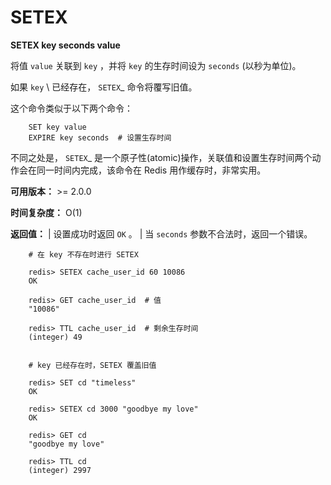 # SETEX


**SETEX key seconds value**

将值 ``value`` 关联到 ``key`` ，并将 ``key`` 的生存时间设为 ``seconds`` (以秒为单位)。

如果 ``key`` \ 已经存在， `SETEX`_ 命令将覆写旧值。

这个命令类似于以下两个命令：

```
    SET key value
    EXPIRE key seconds  # 设置生存时间
```

不同之处是， `SETEX`_ 是一个原子性(atomic)操作，关联值和设置生存时间两个动作会在同一时间内完成，该命令在 Redis 用作缓存时，非常实用。

**可用版本：**
    >= 2.0.0

**时间复杂度：**
    O(1)

**返回值：**
    | 设置成功时返回 ``OK`` 。
    | 当 ``seconds`` 参数不合法时，返回一个错误。

```
    # 在 key 不存在时进行 SETEX

    redis> SETEX cache_user_id 60 10086
    OK

    redis> GET cache_user_id  # 值
    "10086"
     
    redis> TTL cache_user_id  # 剩余生存时间
    (integer) 49


    # key 已经存在时，SETEX 覆盖旧值

    redis> SET cd "timeless"
    OK

    redis> SETEX cd 3000 "goodbye my love"
    OK

    redis> GET cd
    "goodbye my love"

    redis> TTL cd
    (integer) 2997
```